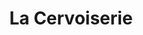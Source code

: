---
title: "La Cervoiserie"
url: /les-sables-dolonne/la-cervoiserie-rue-clement-ader/
shop: alcool
---